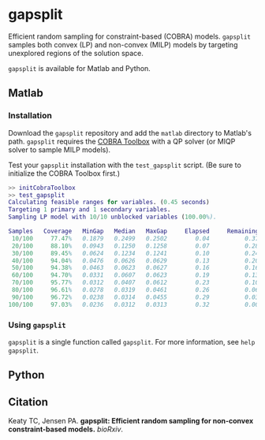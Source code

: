 # gapsplit

Efficient random sampling for constraint-based (COBRA) models. `gapsplit` samples both convex (LP) and non-convex (MILP) models by targeting unexplored regions of the solution space.

`gapsplit` is available for Matlab and Python.

## Matlab

### Installation

Download the `gapsplit` repository and add the `matlab` directory to Matlab's path. `gapsplit` requires the [COBRA Toolbox](https://opencobra.github.io/cobratoolbox/stable/) with a QP solver (or MIQP solver to sample MILP models).

Test your `gapsplit` installation with the `test_gapsplit` script. (Be sure to initialize the COBRA Toolbox first.)
```matlab
>> initCobraToolbox
>> test_gapsplit
Calculating feasible ranges for variables. (0.45 seconds)
Targeting 1 primary and 1 secondary variables.
Sampling LP model with 10/10 unblocked variables (100.00%).

Samples   Coverage   MinGap   Median   MaxGap     Elapsed     Remaining   Infeasible
 10/100     77.47%   0.1879   0.2499   0.2502        0.04          0.37            0
 20/100     88.10%   0.0943   0.1250   0.1258        0.07          0.28            0
 30/100     89.45%   0.0624   0.1234   0.1241        0.10          0.24            0
 40/100     94.04%   0.0476   0.0626   0.0629        0.13          0.20            0
 50/100     94.38%   0.0463   0.0623   0.0627        0.16          0.16            0
 60/100     94.70%   0.0331   0.0607   0.0623        0.19          0.13            0
 70/100     95.77%   0.0312   0.0407   0.0612        0.23          0.10            0
 80/100     96.61%   0.0278   0.0319   0.0461        0.26          0.06            0
 90/100     96.72%   0.0238   0.0314   0.0455        0.29          0.03            0
100/100     97.03%   0.0236   0.0312   0.0313        0.32          0.00            0
```

### Using `gapsplit`

`gapsplit` is a single function called `gapsplit`. For more information, see `help gapsplit`.

## Python

## Citation

Keaty TC, Jensen PA. **gapsplit: Efficient random sampling for non-convex constraint-based models.** *bioRxiv*.
